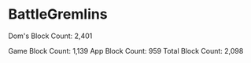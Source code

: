 # BattleGremlins

Dom's Block Count: 2,401

Game Block Count: 1,139
App Block Count: 959
Total Block Count: 2,098
